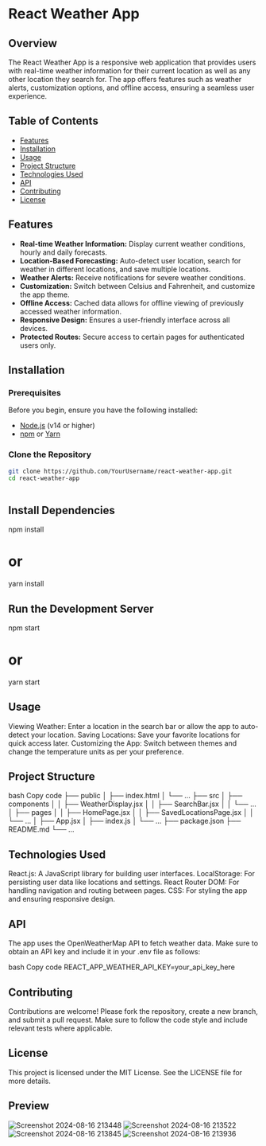# React Weather App

## Overview

The React Weather App is a responsive web application that provides users with real-time weather information for their current location as well as any other location they search for. The app offers features such as weather alerts, customization options, and offline access, ensuring a seamless user experience.

## Table of Contents

- [Features](#features)
- [Installation](#installation)
- [Usage](#usage)
- [Project Structure](#project-structure)
- [Technologies Used](#technologies-used)
- [API](#api)
- [Contributing](#contributing)
- [License](#license)

## Features

- **Real-time Weather Information:** Display current weather conditions, hourly and daily forecasts.
- **Location-Based Forecasting:** Auto-detect user location, search for weather in different locations, and save multiple locations.
- **Weather Alerts:** Receive notifications for severe weather conditions.
- **Customization:** Switch between Celsius and Fahrenheit, and customize the app theme.
- **Offline Access:** Cached data allows for offline viewing of previously accessed weather information.
- **Responsive Design:** Ensures a user-friendly interface across all devices.
- **Protected Routes:** Secure access to certain pages for authenticated users only.

## Installation

### Prerequisites

Before you begin, ensure you have the following installed:

- [Node.js](https://nodejs.org/) (v14 or higher)
- [npm](https://www.npmjs.com/) or [Yarn](https://yarnpkg.com/)

### Clone the Repository

```bash
git clone https://github.com/YourUsername/react-weather-app.git
cd react-weather-app



```

## Install Dependencies

npm install

# or

yarn install

## Run the Development Server

npm start

# or

yarn start

## Usage

Viewing Weather: Enter a location in the search bar or allow the app to auto-detect your location.
Saving Locations: Save your favorite locations for quick access later.
Customizing the App: Switch between themes and change the temperature units as per your preference.

## Project Structure

bash
Copy code
├── public
│ ├── index.html
│ └── ...
├── src
│ ├── components
│ │ ├── WeatherDisplay.jsx
│ │ ├── SearchBar.jsx
│ │ └── ...
│ ├── pages
│ │ ├── HomePage.jsx
│ │ ├── SavedLocationsPage.jsx
│ │ └── ...
│ ├── App.jsx
│ ├── index.js
│ └── ...
├── package.json
├── README.md
└── ...

## Technologies Used

React.js: A JavaScript library for building user interfaces.
LocalStorage: For persisting user data like locations and settings.
React Router DOM: For handling navigation and routing between pages.
CSS: For styling the app and ensuring responsive design.

## API

The app uses the OpenWeatherMap API to fetch weather data. Make sure to obtain an API key and include it in your .env file as follows:

bash
Copy code
REACT_APP_WEATHER_API_KEY=your_api_key_here

## Contributing

Contributions are welcome! Please fork the repository, create a new branch, and submit a pull request. Make sure to follow the code style and include relevant tests where applicable.

## License

This project is licensed under the MIT License. See the LICENSE file for more details.

## Preview
![Screenshot 2024-08-16 213448](https://github.com/user-attachments/assets/91f399a5-22bf-446a-9459-fdd269300140)
![Screenshot 2024-08-16 213522](https://github.com/user-attachments/assets/42339847-cbc8-48ec-8bc3-fcb9c3fbbe9c)
![Screenshot 2024-08-16 213845](https://github.com/user-attachments/assets/47f7e5f2-8253-4a3f-bb1d-8ca8d7dd806d)
![Screenshot 2024-08-16 213936](https://github.com/user-attachments/assets/9e753df7-e145-4c66-8606-68f3fd775fa2)

